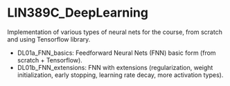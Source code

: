 # LIN389C_DeepLearning

Implementation of various types of neural nets for the course, from scratch and using Tensorflow library.

* DL01a_FNN_basics: Feedforward Neural Nets (FNN) basic form (from scratch + Tensorflow).
* DL01b_FNN_extensions: FNN with extensions (regularization, weight initialization, early stopping, learning rate decay, more activation types).
